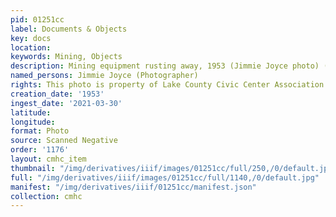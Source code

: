```yaml
---
pid: 01251cc
label: Documents & Objects
key: docs
location: 
keywords: Mining, Objects
description: Mining equipment rusting away, 1953 (Jimmie Joyce photo) (Tabor home)
named_persons: Jimmie Joyce (Photographer)
rights: This photo is property of Lake County Civic Center Association.
creation_date: '1953'
ingest_date: '2021-03-30'
latitude: 
longitude: 
format: Photo
source: Scanned Negative
order: '1176'
layout: cmhc_item
thumbnail: "/img/derivatives/iiif/images/01251cc/full/250,/0/default.jpg"
full: "/img/derivatives/iiif/images/01251cc/full/1140,/0/default.jpg"
manifest: "/img/derivatives/iiif/01251cc/manifest.json"
collection: cmhc
---
```

